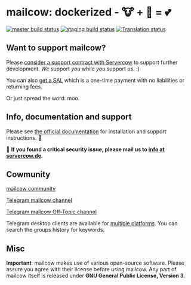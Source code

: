 # mailcow: dockerized - 🐮 + 🐋 = 💕
[![master build status](https://img.shields.io/drone/build/mailcow/mailcow-dockerized/master?label=master%20build&server=https%3A%2F%2Fdrone.mailcow.email)](https://drone.mailcow.email/mailcow/mailcow-dockerized) [![staging build status](https://img.shields.io/drone/build/mailcow/mailcow-dockerized/staging?label=staging%20build&server=https%3A%2F%2Fdrone.mailcow.email)](https://drone.mailcow.email/mailcow/mailcow-dockerized) [![Translation status](https://translate.mailcow.email/widgets/mailcow-dockerized/-/translation/svg-badge.svg)](https://translate.mailcow.email/engage/mailcow-dockerized/)

## Want to support mailcow?

Please [consider a support contract with Servercow](https://www.servercow.de/mailcow?lang=en#support) to support further development. _We_ support _you_ while _you_ support _us_. :)

You can also [get a SAL](https://www.servercow.de/mailcow?lang=en#sal) which is a one-time payment with no liabilities or returning fees.

Or just spread the word: moo.

## Info, documentation and support

Please see [the official documentation](https://mailcow.github.io/mailcow-dockerized-docs/) for installation and support instructions. 🐄

🐛 **If you found a critical security issue, please mail us to [info at servercow.de](mailto:info@servercow.de).**

## Cowmunity

[mailcow community](https://community.mailcow.email)

[Telegram mailcow channel](https://telegram.me/mailcow)

[Telegram mailcow Off-Topic channel](https://t.me/mailcowOfftopic)

Telegram desktop clients are available for [multiple platforms](https://desktop.telegram.org). You can search the groups history for keywords.

## Misc

**Important**: mailcow makes use of various open-source software. Please assure you agree with their license before using mailcow.
Any part of mailcow itself is released under **GNU General Public License, Version 3**.
